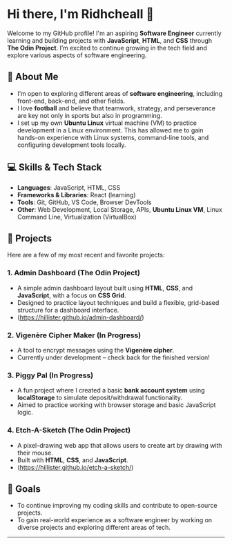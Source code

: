 # Hi there, I'm Ridhcheall 👋

Welcome to my GitHub profile! I'm an aspiring **Software Engineer** currently learning and building projects with **JavaScript**, **HTML**, and **CSS** through **The Odin Project**. I’m excited to continue growing in the tech field and explore various aspects of software engineering.

## 🚀 About Me
- I’m open to exploring different areas of **software engineering**, including front-end, back-end, and other fields.
- I love **football** and believe that teamwork, strategy, and perseverance are key not only in sports but also in programming.
- I set up my own **Ubuntu Linux** virtual machine (VM) to practice development in a Linux environment. This has allowed me to gain hands-on experience with Linux systems, command-line tools, and configuring development tools locally.

## 💻 Skills & Tech Stack
- **Languages**: JavaScript, HTML, CSS
- **Frameworks & Libraries**: React (learning)
- **Tools**: Git, GitHub, VS Code, Browser DevTools
- **Other**: Web Development, Local Storage, APIs, **Ubuntu Linux VM**, Linux Command Line, Virtualization (VirtualBox)

## 🔧 Projects

Here are a few of my most recent and favorite projects:

### 1. **Admin Dashboard (The Odin Project)**
   - A simple admin dashboard layout built using **HTML**, **CSS**, and **JavaScript**, with a focus on **CSS Grid**.
   - Designed to practice layout techniques and build a flexible, grid-based structure for a dashboard interface.
   - (https://hillister.github.io/admin-dashboard/)

### 2. **Vigenère Cipher Maker (In Progress)**
   - A tool to encrypt messages using the **Vigenère cipher**.
   - Currently under development – check back for the finished version!

### 3. **Piggy Pal (In Progress)**
   - A fun project where I created a basic **bank account system** using **localStorage** to simulate deposit/withdrawal functionality.
   - Aimed to practice working with browser storage and basic JavaScript logic.
     
### 4. **Etch-A-Sketch (The Odin Project)**
   - A pixel-drawing web app that allows users to create art by drawing with their mouse.
   - Built with **HTML**, **CSS**, and **JavaScript**.
   - (https://hillister.github.io/etch-a-sketch/)

## 🎯 Goals
- To continue improving my coding skills and contribute to open-source projects.
- To gain real-world experience as a software engineer by working on diverse projects and exploring different areas of tech.

---
